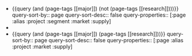 - {{query (and (page-tags [[major]]) (not (page-tags [[research]])))}}
  query-sort-by:: page
  query-sort-desc:: false
  query-properties:: [:page :alias :project :segment :market :supply]
-
- {{query (and (page-tags [[major]]) (page-tags [[research]]))}}
  query-sort-by:: page
  query-sort-desc:: false
  query-properties:: [:page :alias :project :market :supply]